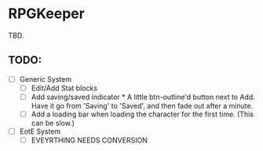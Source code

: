 # RPGKeeper

TBD.

## TODO:

* [ ] Generic System
    * [ ] Edit/Add Stat blocks
    * [ ] Add saving/saved indicator * A little btn-outline'd button next to Add. Have it go from 'Saving' to 'Saved', and then fade out after a minute.
    * [ ] Add a loading bar when loading the character for the first time. (This can be slow.)
* [ ] EotE System
    * [ ]  EVEYRTHING NEEDS CONVERSION
